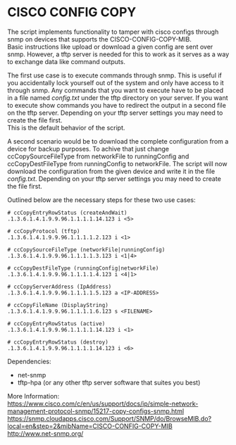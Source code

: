 # CISCO CONFIG COPY

The script implements functionality to tamper with cisco configs through snmp on devices that supports the CISCO-CONFIG-COPY-MIB.  
Basic instructions like upload or download a given config are sent over snmp. However, a tftp server is needed for this to work as it serves as a way 
to exchange data like command outputs.

The first use case is to execute commands through snmp. This is useful if you accidentally lock yourself out of the system and only have access to it through snmp.
Any commands that you want to execute have to be placed in a file named *config.txt* under the tftp directory on your server.
If you want to execute show commands you have to redirect the output in a second file on the tftp server. Depending on your tftp server settings you may need to create the file first.  
This is the default behavior of the script.

A second scenario would be to download the complete configuration from a device for backup purposes.
To achive that just change ccCopySourceFileType from networkFile to runningConfig and ccCopyDestFileType from runningConfig to networkFile.
The script will now download the configuration from the given device and write it in the file *config.txt*. Depending on your tftp server settings you may need to create the file first.  

Outlined below are the necessary steps for these two use cases:

```
# ccCopyEntryRowStatus (createAndWait)
.1.3.6.1.4.1.9.9.96.1.1.1.1.14.123 i <5>

# ccCopyProtocol (tftp)
.1.3.6.1.4.1.9.9.96.1.1.1.1.2.123 i <1>

# ccCopySourceFileType (networkFile|runningConfig)
.1.3.6.1.4.1.9.9.96.1.1.1.1.3.123 i <1|4>

# ccCopyDestFileType (runningConfig|networkFile)
.1.3.6.1.4.1.9.9.96.1.1.1.1.4.123 i <4|1>

# ccCopyServerAddress (IpAddress)
.1.3.6.1.4.1.9.9.96.1.1.1.1.5.123 a <IP-ADDRESS>

# ccCopyFileName (DisplayString)
.1.3.6.1.4.1.9.9.96.1.1.1.1.6.123 s <FILENAME>

# ccCopyEntryRowStatus (active)
.1.3.6.1.4.1.9.9.96.1.1.1.1.14.123 i <1>

# ccCopyEntryRowStatus (destroy)
.1.3.6.1.4.1.9.9.96.1.1.1.1.14.123 i <6>
```

Dependencies:
+ net-snmp
+ tftp-hpa (or any other tftp server software that suites you best)

More Information:  
https://www.cisco.com/c/en/us/support/docs/ip/simple-network-management-protocol-snmp/15217-copy-configs-snmp.html  
https://snmp.cloudapps.cisco.com/Support/SNMP/do/BrowseMIB.do?local=en&step=2&mibName=CISCO-CONFIG-COPY-MIB  
http://www.net-snmp.org/  
